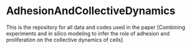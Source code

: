 # AdhesionAndCollectiveDynamics
This is the repository for all data and codes used in the paper [Combining experiments and in silico modeling to infer the role of adhesion and proliferation on the collective dynamics of cells]
